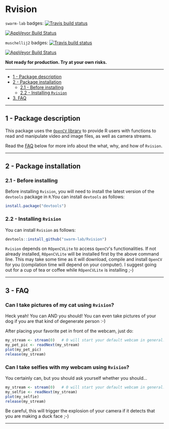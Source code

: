 # Rvision

`swarm-lab` badges:
[![Travis build status](https://travis-ci.org/swarm-lab/Rvision.svg?branch=master)](https://travis-ci.org/swarm-lab/Rvision)

[![AppVeyor Build Status](https://ci.appveyor.com/api/projects/status/github/swarm-lab/Rvision?branch=master&svg=true)](https://ci.appveyor.com/project/swarm-lab/Rvision)

`muschellij2` badges:
[![Travis build status](https://travis-ci.org/muschellij2/Rvision.svg?branch=master)](https://travis-ci.org/muschellij2/Rvision)

[![AppVeyor Build Status](https://ci.appveyor.com/api/projects/status/github/muschellij2/Rvision?branch=master&svg=true)](https://ci.appveyor.com/project/muschellij2/Rvision)


**Not ready for production. Try at your own risks.**

---

+ [1 - Package description](#1---package-description)
+ [2 - Package installation](#2---package-installation)
  + [2.1 - Before installing ](#21---Before-installing )
  + [2.2 - Installing `Rvision`](#22---installing-rvision)
+ [3. FAQ](#3---faq)

---

## 1 - Package description

This package uses the [`OpenCV` library](http://opencv.org/) to provide R users 
with functions to read and manipulate video and image files, as well as camera 
streams.

Read the [FAQ](#3---faq) below for more info about the what, why, and how of 
`Rvision`.

---

## 2 - Package installation

### 2.1 - Before installing 

Before installing `Rvision`, you will need to install the latest version of the 
`devtools` package in `R`.You can install `devtools` as follows: 

```r
install.package("devtools")
```

### 2.2 - Installing `Rvision`

You can install `Rvision` as follows:

```r
devtools::install_github("swarm-lab/Rvision")
```

`Rvision` depends on `ROpenCVLite` to access `OpenCV`'s functionalities. If not
already installed, `ROpenCVLite` will be installed first by the above command 
line. This may take some time as it will download, compile and install `OpenCV` 
for you (compilation time will depend on your computer). I suggest going out for
a cup of tea or coffee while `ROpenCVLite` is installing ;-)

---

## 3 - FAQ

### Can I take pictures of my cat using `Rvision`? 

Heck yeah! You can AND you should! You can even take pictures of your dog if 
you are that kind of degenerate person :-)

After placing your favorite pet in front of the webcam, just do:

```r
my_stream <- stream(0)   # 0 will start your default webcam in general. 
my_pet_pic <- readNext(my_stream)
plot(my_pet_pic)
release(my_stream)
```

### Can I take selfies with my webcam using `Rvision`?

You certainly can, but you should ask yourself whether you should...

```r
my_stream <- stream(0)   # 0 will start your default webcam in general. 
my_selfie <- readNext(my_stream)
plot(my_selfie)
release(my_stream)
```

Be careful, this will trigger the explosion of your camera if it detects that 
you are making a duck face ;-)

---
